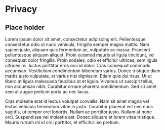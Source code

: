 Privacy
=======

Place holder
------------

Lorem ipsum dolor sit amet, consectetur adipiscing elit. Pellentesque consectetur odio ut nunc vehicula, fringilla semper magna mattis. Nam sapien justo, aliquam quis fermentum ac, vulputate ac massa. Praesent pellentesque aliquam aliquet. Proin euismod mauris at ligula tincidunt, vel consequat dolor fringilla. Proin sodales, odio et efficitur ultrices, sem ligula ultrices mi, luctus porttitor eros orci id dolor. Cras consequat commodo accumsan. Vestibulum condimentum bibendum varius. Donec tristique diam mattis justo vulputate, at varius nisi dignissim. Etiam quis dui risus. Ut ut libero at ligula malesuada faucibus at et ligula. Vivamus ut suscipit tellus, non accumsan nibh. Curabitur ornare pharetra condimentum. Sed sit amet sem at augue pretium porta ac nec lacus.

Cras molestie erat id lectus volutpat convallis. Nam sit amet magna vel lectus vehicula fermentum vitae in justo. Curabitur placerat est nec nunc sagittis, ut tempor orci lobortis. Nullam ac porttitor justo. Nullam at nunc orci. Suspendisse vel molestie est. Donec aliquam et lorem vitae tristique. Mauris rutrum mi id orci porttitor, et efficitur leo pretium.